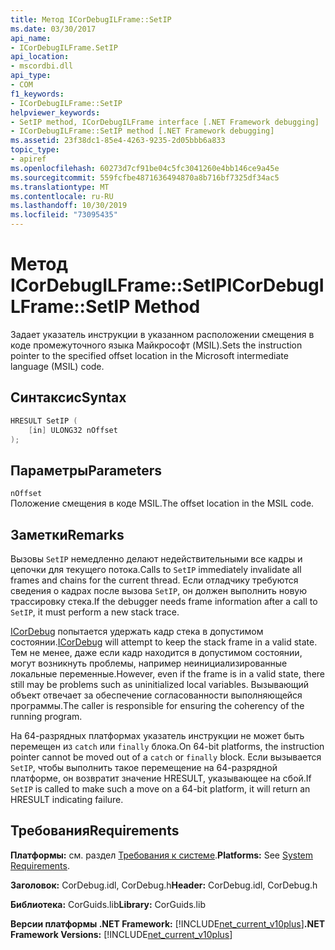 ```yaml
---
title: Метод ICorDebugILFrame::SetIP
ms.date: 03/30/2017
api_name:
- ICorDebugILFrame.SetIP
api_location:
- mscordbi.dll
api_type:
- COM
f1_keywords:
- ICorDebugILFrame::SetIP
helpviewer_keywords:
- SetIP method, ICorDebugILFrame interface [.NET Framework debugging]
- ICorDebugILFrame::SetIP method [.NET Framework debugging]
ms.assetid: 23f38dc1-85e4-4263-9235-2d05bbb6a833
topic_type:
- apiref
ms.openlocfilehash: 60273d7cf91be04c5fc3041260e4bb146ce9a45e
ms.sourcegitcommit: 559fcfbe4871636494870a8b716bf7325df34ac5
ms.translationtype: MT
ms.contentlocale: ru-RU
ms.lasthandoff: 10/30/2019
ms.locfileid: "73095435"
---
```

# <a name="icordebugilframesetip-method"></a><span data-ttu-id="585a4-102">Метод ICorDebugILFrame::SetIP</span><span class="sxs-lookup"><span data-stu-id="585a4-102">ICorDebugILFrame::SetIP Method</span></span>
<span data-ttu-id="585a4-103">Задает указатель инструкции в указанном расположении смещения в коде промежуточного языка Майкрософт (MSIL).</span><span class="sxs-lookup"><span data-stu-id="585a4-103">Sets the instruction pointer to the specified offset location in the Microsoft intermediate language (MSIL) code.</span></span>  
  
## <a name="syntax"></a><span data-ttu-id="585a4-104">Синтаксис</span><span class="sxs-lookup"><span data-stu-id="585a4-104">Syntax</span></span>  
  
```cpp  
HRESULT SetIP (  
    [in] ULONG32 nOffset  
);  
```  
  
## <a name="parameters"></a><span data-ttu-id="585a4-105">Параметры</span><span class="sxs-lookup"><span data-stu-id="585a4-105">Parameters</span></span>  
 `nOffset`  
 <span data-ttu-id="585a4-106">Положение смещения в коде MSIL.</span><span class="sxs-lookup"><span data-stu-id="585a4-106">The offset location in the MSIL code.</span></span>  
  
## <a name="remarks"></a><span data-ttu-id="585a4-107">Заметки</span><span class="sxs-lookup"><span data-stu-id="585a4-107">Remarks</span></span>  
 <span data-ttu-id="585a4-108">Вызовы `SetIP` немедленно делают недействительными все кадры и цепочки для текущего потока.</span><span class="sxs-lookup"><span data-stu-id="585a4-108">Calls to `SetIP` immediately invalidate all frames and chains for the current thread.</span></span> <span data-ttu-id="585a4-109">Если отладчику требуются сведения о кадрах после вызова `SetIP`, он должен выполнить новую трассировку стека.</span><span class="sxs-lookup"><span data-stu-id="585a4-109">If the debugger needs frame information after a call to `SetIP`, it must perform a new stack trace.</span></span>  
  
 <span data-ttu-id="585a4-110">[ICorDebug](../../../../docs/framework/unmanaged-api/debugging/icordebug-interface.md) попытается удержать кадр стека в допустимом состоянии.</span><span class="sxs-lookup"><span data-stu-id="585a4-110">[ICorDebug](../../../../docs/framework/unmanaged-api/debugging/icordebug-interface.md) will attempt to keep the stack frame in a valid state.</span></span> <span data-ttu-id="585a4-111">Тем не менее, даже если кадр находится в допустимом состоянии, могут возникнуть проблемы, например неинициализированные локальные переменные.</span><span class="sxs-lookup"><span data-stu-id="585a4-111">However, even if the frame is in a valid state, there still may be problems such as uninitialized local variables.</span></span> <span data-ttu-id="585a4-112">Вызывающий объект отвечает за обеспечение согласованности выполняющейся программы.</span><span class="sxs-lookup"><span data-stu-id="585a4-112">The caller is responsible for ensuring the coherency of the running program.</span></span>  
  
 <span data-ttu-id="585a4-113">На 64-разрядных платформах указатель инструкции не может быть перемещен из `catch` или `finally` блока.</span><span class="sxs-lookup"><span data-stu-id="585a4-113">On 64-bit platforms, the instruction pointer cannot be moved out of a `catch` or `finally` block.</span></span> <span data-ttu-id="585a4-114">Если вызывается `SetIP`, чтобы выполнить такое перемещение на 64-разрядной платформе, он возвратит значение HRESULT, указывающее на сбой.</span><span class="sxs-lookup"><span data-stu-id="585a4-114">If `SetIP` is called to make such a move on a 64-bit platform, it will return an HRESULT indicating failure.</span></span>  
  
## <a name="requirements"></a><span data-ttu-id="585a4-115">Требования</span><span class="sxs-lookup"><span data-stu-id="585a4-115">Requirements</span></span>  
 <span data-ttu-id="585a4-116">**Платформы:** см. раздел [Требования к системе](../../../../docs/framework/get-started/system-requirements.md).</span><span class="sxs-lookup"><span data-stu-id="585a4-116">**Platforms:** See [System Requirements](../../../../docs/framework/get-started/system-requirements.md).</span></span>  
  
 <span data-ttu-id="585a4-117">**Заголовок:** CorDebug.idl, CorDebug.h</span><span class="sxs-lookup"><span data-stu-id="585a4-117">**Header:** CorDebug.idl, CorDebug.h</span></span>  
  
 <span data-ttu-id="585a4-118">**Библиотека:** CorGuids.lib</span><span class="sxs-lookup"><span data-stu-id="585a4-118">**Library:** CorGuids.lib</span></span>  
  
 <span data-ttu-id="585a4-119">**Версии платформы .NET Framework:** [!INCLUDE[net_current_v10plus](../../../../includes/net-current-v10plus-md.md)]</span><span class="sxs-lookup"><span data-stu-id="585a4-119">**.NET Framework Versions:** [!INCLUDE[net_current_v10plus](../../../../includes/net-current-v10plus-md.md)]</span></span>
